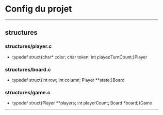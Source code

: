 # Config du projet

---

## structures
### structures/player.c
- typedef struct{char* color; char token; int playedTurnCount;}Player

### structures/board.c
- typedef struct{int row; int column; Player **state;}Board

### structures/game.c
- typedef struct{Player **players; int playerCount; Board *board;}Game
---

## 